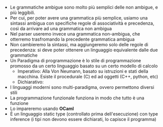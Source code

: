 * Le grammatiche ambigue sono molto più semplici delle non ambigue, e più leggibili.
* Per cui, per poter avere una grammatica più semplice, usiamo una sintassi ambigua con specifiche regole di associatività e precedenza, così da arrivare ad una grammatica non ambigua
* Nel parser useremo invece una grammatica non-ambigua, che otterremo trasfromando la precedente grammatica ambigua
* Non cambieremo la sintassi, ma aggiungeremo solo delle regole di precedenza: si deve poter ottenere un linguaggio equivalente dalle due grammatiche
* Un Paradigma di programmazione è lo stile di programmazione promosso da un certo linguaggio basato su un certo modello di calcolo
	* Imperativo: Alla Von Neumann, basato su istruzioni e stati della macchina. Esiste il procedurale (C) ed ad oggetti (C++, python, etc)
	* Dichiarativo:
* I linguaggi moderni sono multi-paradigma, ovvero permettono diversi stili
* La programmazione funzionale funziona in modo che tutto è una funzione
* Lo impareremo usando __OCaml__
* È un linguaggio static type (controllato prima dell'esecuzione) con  type inference (i tipi non devono essere dichiarati, lo capisce il programma)